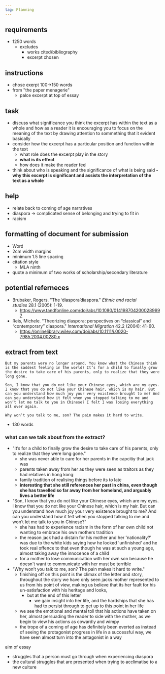 ```yaml
---
tag: Planning
---
```

## requirements 
- 1250 words 
	- excludes 
		- works cited/bibliography
		- excerpt chosen 

## instructions 
- chose exerpt 100->150 words
- from "the paper menagerie"
	- palce excerpt at top of essay

## task
- discuss what significance you think the excerpt has within the text as a whole and how as a reader it is encouraging you to focus on the meaning of the text by drawing attention to sommething that it evident basically
- consider how the excerpt has a particular position and function within the text
	- what role does the excerpt play in the story 
	- **what is its effect**
	- how does it make the reader feel 
- think about who is speaking and the significance of what is being said 
**- why this excerpt is significant and assists the interpretation of the text as a whole** 

## help
- relate back to coming of age narratives 
- diaspora -> complicated sense of belonging and trying to fit in
- racism 

## formatting of document for submission
- Word 
- 2cm width margins 
- minimum 1.5 line spacing 
- citation style 
	- MLA ninth 
- quote a minimum of two works of scholarship/secondary literature  


## potential referneces 
- Brubaker, Rogers. "The ‘diaspora’diaspora." _Ethnic and racial studies_ 28.1 (2005): 1-19.
	- https://www.tandfonline.com/doi/abs/10.1080/0141987042000289997
- Reis, Michele. "Theorizing diaspora: perspectives on “classical” and “contemporary” diaspora." _International Migration_ 42.2 (2004): 41-60.
	- https://onlinelibrary.wiley.com/doi/abs/10.1111/j.0020-7985.2004.00280.x
## extract from text

```
But my parents were no longer around. You know what the Chinese think is the saddest feeling in the world? It’s for a child to finally grow the desire to take care of his parents, only to realize that they were long gone.

Son, I know that you do not like your Chinese eyes, which are my eyes. I know that you do not like your Chinese hair, which is my hair. But can you understand how much joy your very existence brought to me? And can you understand how it felt when you stopped talking to me and won’t let me talk to you in Chinese? I felt I was losing everything all over again.

Why won’t you talk to me, son? The pain makes it hard to write.
```

- 130 words

### what can we talk about from the extract?
- "It’s for a child to finally grow the desire to take care of his parents, only to realize that they were long gone."
	- she was never able to care for her parents in the capcitiy that jack was 
	- parents taken away from her as they were seen as traitors as they had relatives in hong kong 
	- family tradition of realising things before its to late 
	- **interesting that she still references her past in china, even though she has travelled so far away from her homeland, and arguably lives a better life**
- "Son, I know that you do not like your Chinese eyes, which are my eyes. I know that you do not like your Chinese hair, which is my hair. But can you understand how much joy your very existence brought to me? And can you understand how it felt when you stopped talking to me and won’t let me talk to you in Chinese?"
	- she has had to experience racism in the form of her own child not wanting to embrace his own mothers tradition 
	- the reason jack had a distain for his mother and her 'nationality?' was due to the white kids saying how he looked 'unfinished' and he took real offence to that even though he was at such a young age, almost taking away the innocence of a child 
	- for a mother to lose communication with her own son because he doesn't want to communicate with her must be terrible 
- "Why won’t you talk to me, son? The pain makes it hard to write."
	- finishing off on this point is the climax of the letter and story, throughout the story we have only seen jacks mother represented to us from his point of view, making us believe that its her fault for his un-satisfaction with his heritage and looks,
		- but at the end of this letter
			- we gain insight into her life, and the hardships that she has had to persist through to get up to this point in her life 
	- we see the emotional and mental toll that his actions have taken on her, almost persuading the reader to side with the mother, as we begin to view his actions as cowardly and wimpy 
	- the trope of a coming of age has definitely been everted as instead of seeing the protagonist progress in life in a successful way, we have seen almost turn into the antagonist in a way


aim of essay 
- struggles that a person must go through when experiencing diaspora 
- the cultural struggles that are presented when trying to acclimatise to a new culture 

